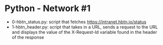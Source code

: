 # Python - Network #1
* 0-hbtn_status.py: script that fetches https://intranet.hbtn.io/status
* 1-hbtn_header.py: script that takes in a URL, sends a request to the URL and displays the value of the X-Request-Id variable found in the header of the response
